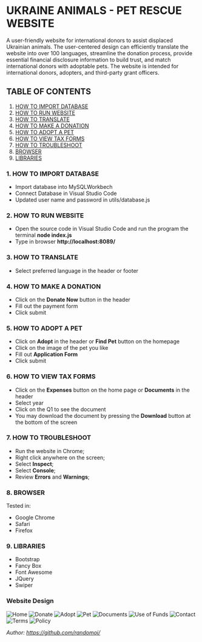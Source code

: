 # UKRAINE ANIMALS - PET RESCUE WEBSITE

 A user-friendly website for international donors to assist displaced Ukrainian animals. The user-centered design can efficiently translate the website into over 100 languages, streamline the donation process, provide essential financial disclosure information to build trust, and match international donors with adoptable pets. The website is intended for international donors, adopters, and third-party grant officers.


## TABLE OF CONTENTS
1. [HOW TO IMPORT DATABASE](#DATABASE)
2. [HOW TO RUN WEBSITE](#HOWTORUNWEBSITE)
3. [HOW TO TRANSLATE](#HOWTOTRANSLATE)
4. [HOW TO MAKE A DONATION](#HOWTOMAKEADONATION)
5. [HOW TO ADOPT A PET](#HOWTOADOPTAPET)
6. [HOW TO VIEW TAX FORMS](#HOWTOVIEWTAXFORMS)
7. [HOW TO TROUBLESHOOT](#HOWTOTROUBLESHOOT)
8. [BROWSER](#BROWSER)
9. [LIBRARIES](#LIBRARIES)


### 1. HOW TO IMPORT DATABASE<a name="DATABASE"></a>
- Import database into MySQLWorkbech
- Connect Database in Visual Studio Code
- Updated user name and password in utils/database.js

### 2. HOW TO RUN WEBSITE<a name="HOWTORUNWEBSITE"></a>
- Open the source code in Visual Studio Code and run the program the terminal **node index.js**
- Type in browser **http://localhost:8089/**

### 3. HOW TO TRANSLATE<a name="HOWTOTRANSLATE"></a>
- Select preferred language in the header or footer

### 4. HOW TO MAKE A DONATION<a name="HOWTOMAKEADONATION"></a>
- Click on the **Donate Now** button in the header
- Fill out the payment form
- Click submit

### 5. HOW TO ADOPT A PET<a name="HOWTOADOPTAPET"></a>
- Click on **Adopt** in the header or **Find Pet** button on the homepage
- Click on the image of the pet you like
- Fill out **Application Form**
- Click submit

### 6. HOW TO VIEW TAX FORMS<a name="HOWTOVIEWTAXFORMS"></a>
- Click on the **Expenses** button on the home page or **Documents** in the header
- Select year
- Click on the Q1 to see the document
- You may download the document by pressing the **Download** button at the bottom of the screen

### 7. HOW TO TROUBLESHOOT<a name="HOWTOTROUBLESHOOT"></a>
- Run the website in Chrome;
- Right click anywhere on the screen;
- Select **Inspect**;
- Select **Console**;
- Review **Errors** and **Warnings**;

### 8. BROWSER<a name="BROWSER"></a>
Tested in:
  * Google Chrome
  * Safari
  * Firefox

### 9. LIBRARIES<a name="LIBRARIES"></a>
* Bootstrap
* Fancy Box
* Font Awesome
* JQuery
* Swiper

### Website Design
![Home](./public/img/design/home.png)
![Donate](./public/img/design/donate.png)
![Adopt](./public/img/design/adopt.png)
![Pet](./public/img/design/pet.png)
![Documents](./public/img/design/documents.png)
![Use of Funds](./public/img/design/funds.png)
![Contact](./public/img/design/contact.png)
![Terms](./public/img/design/terms.png)
![Policy](./public/img/design/policy.png)

*Author: https://github.com/randomoi/*